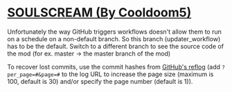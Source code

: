 # [SOULSCREAM (By Cooldoom5)](https://github.com/Cooldoom5/SOULSCREAM)

Unfortunately the way GitHub triggers workflows doesn't allow them to run on a schedule on a non-default branch. So this branch (updater_workflow) has to be the default. Switch to a different branch to see the source code of the mod (for ex. master -> the master branch of the mod)

To recover lost commits, use the commit hashes from [GitHub's reflog](https://api.github.com/repos/KtaneModules/SOULSCREAM-Cooldoom5/events) (add `?per_page=#&page=#` to the log URL to increase the page size (maximum is 100, default is 30) and/or specify the page number (default is 1)).
